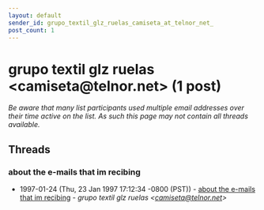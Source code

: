 ```yaml
---
layout: default
sender_id: grupo_textil_glz_ruelas_camiseta_at_telnor_net_
post_count: 1
---
```


# grupo textil glz ruelas <camiseta<span>@</span>telnor.net> (1 post)

_Be aware that many list participants used multiple email addresses over their time active on the list. As such this page may not contain all threads available._

## Threads

### about the e-mails that im recibing
+ 1997-01-24 (Thu, 23 Jan 1997 17:12:34 -0800 (PST)) - [about the e-mails that im recibing](/archive/1997/01/2ab2b04a31e5ff42563a39dd230c81d55ffd1b48858bef1bc4b95e4cbf16f9b6) - _grupo textil glz ruelas \<camiseta@telnor.net\>_

